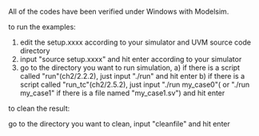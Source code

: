 
All of the codes have been verified under Windows with Modelsim.

to run the examples:

1. edit the setup.xxxx according to your simulator and UVM source code directory
2. input "source setup.xxxx" and hit enter according to your simulator
3. go to the directory you want to run simulation,
   a) if there is a script called "run"(ch2/2.2.2), just input "./run" and hit enter
   b) if there is a script called "run_tc"(ch2/2.5.2), just input "./run my_case0"( or "./run my_case1" if there is a file named "my_case1.sv") and hit enter

to clean the result:

go to the directory you want to clean, input "cleanfile" and hit enter
